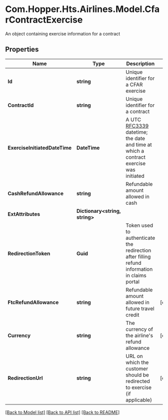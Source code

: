 # Com.Hopper.Hts.Airlines.Model.CfarContractExercise
An object containing exercise information for a contract

## Properties

Name | Type | Description | Notes
------------ | ------------- | ------------- | -------------
**Id** | **string** | Unique identifier for a CFAR exercise | 
**ContractId** | **string** | Unique identifier for a contract | 
**ExerciseInitiatedDateTime** | **DateTime** | A UTC [RFC3339](https://xml2rfc.tools.ietf.org/public/rfc/html/rfc3339.html#anchor14) datetime; the date and time at which a contract exercise was initiated | 
**CashRefundAllowance** | **string** | Refundable amount allowed in cash | 
**ExtAttributes** | **Dictionary&lt;string, string&gt;** |  | 
**RedirectionToken** | **Guid** | Token used to authenticate the redirection after filling refund information in claims portal | 
**FtcRefundAllowance** | **string** | Refundable amount allowed in future travel credit | [optional] 
**Currency** | **string** | The currency of the airline&#39;s refund allowance | [optional] 
**RedirectionUrl** | **string** | URL on which the customer should be redirected to exercise (if applicable) | [optional] 

[[Back to Model list]](../../README.md#documentation-for-models) [[Back to API list]](../../README.md#documentation-for-api-endpoints) [[Back to README]](../../README.md)

